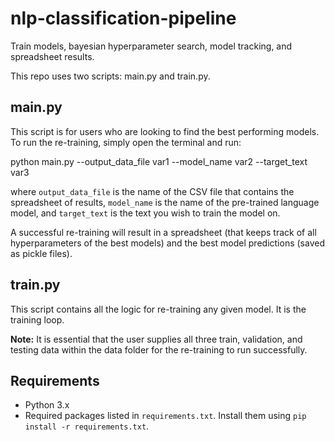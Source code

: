 # nlp-classification-pipeline
Train models, bayesian hyperparameter search, model tracking, and spreadsheet results.

This repo uses two scripts: main.py and train.py. 

## main.py

This script is for users who are looking to find the best performing models. To run the re-training, simply open the terminal and run:

python main.py --output_data_file var1 --model_name var2 --target_text var3

where `output_data_file` is the name of the CSV file that contains the spreadsheet of results, `model_name` is the name of the pre-trained language model, and `target_text` is the text you wish to train the model on. 

A successful re-training will result in a spreadsheet (that keeps track of all hyperparameters of the best models) and the best model predictions (saved as pickle files). 

## train.py

This script contains all the logic for re-training any given model. It is the training loop. 

**Note:** It is essential that the user supplies all three train, validation, and testing data within the data folder for the re-training to run successfully.

## Requirements

- Python 3.x
- Required packages listed in `requirements.txt`. Install them using `pip install -r requirements.txt`.
